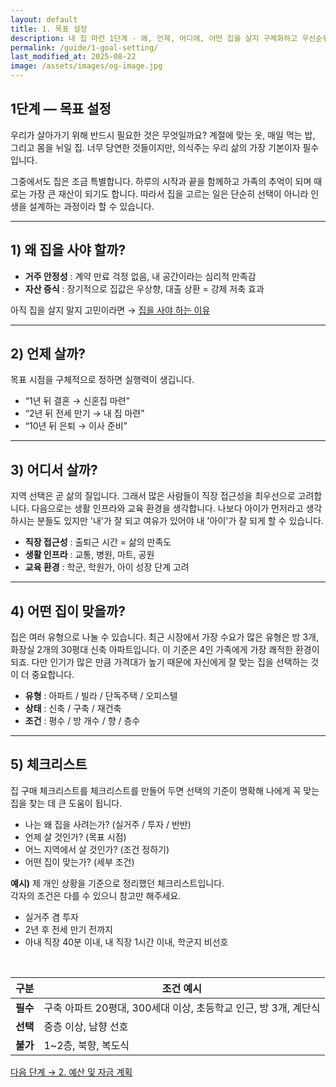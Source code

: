 ```yaml
---
layout: default
title: 1. 목표 설정
description: 내 집 마련 1단계 - 왜, 언제, 어디에, 어떤 집을 살지 구체화하고 우선순위를 정하는 방법. 체크리스트 예시 포함.
permalink: /guide/1-goal-setting/
last_modified_at: 2025-08-22
image: /assets/images/og-image.jpg
---
```


<section class="guide-detail">

<h1>1단계 — 목표 설정</h1>

<p>우리가 살아가기 위해 반드시 필요한 것은 무엇일까요? 계절에 맞는 옷, 매일 먹는 밥, 그리고 몸을 뉘일 집. 너무 당연한 것들이지만, 의식주는 우리 삶의 가장 기본이자 필수입니다.</p>
<p>그중에서도 집은 조금 특별합니다. 하루의 시작과 끝을 함께하고 가족의 추억이 되며 때로는 가장 큰 재산이 되기도 합니다. 따라서 집을 고르는 일은 단순히 선택이 아니라 인생을 설계하는 과정이라 할 수 있습니다.</p>

<hr>

<h2>1) 왜 집을 사야 할까?</h2>
<ul>
  <li><strong>거주 안정성</strong> : 계약 만료 걱정 없음, 내 공간이라는 심리적 만족감</li>
  <li><strong>자산 증식</strong> : 장기적으로 집값은 우상향, 대출 상환 = 강제 저축 효과</li>
</ul>
<p>아직 집을 살지 말지 고민이라면 → <a href="https://blog.naver.com/truelite/223133124922">집을 사야 하는 이유</a></p>

<hr>

<h2>2) 언제 살까?</h2>
<p>목표 시점을 구체적으로 정하면 실행력이 생깁니다.</p>
<ul>
  <li>“1년 뒤 결혼 → 신혼집 마련”</li>
  <li>“2년 뒤 전세 만기 → 내 집 마련”</li>
  <li>“10년 뒤 은퇴 → 이사 준비”</li>
</ul>

<hr>

<h2>3) 어디서 살까?</h2>
<p>지역 선택은 곧 삶의 질입니다. 그래서 많은 사람들이 직장 접근성을 최우선으로 고려합니다. 다음으로는 생활 인프라와 교육 환경을 생각합니다. 나보다 아이가 먼저라고 생각하시는 분들도 있지만 '내'가 잘 되고 여유가 있어야 내 '아이'가 잘 되게 할 수 있습니다.</p>
<ul>
  <li><strong>직장 접근성</strong> : 출퇴근 시간 = 삶의 만족도</li>
  <li><strong>생활 인프라</strong> : 교통, 병원, 마트, 공원</li>
  <li><strong>교육 환경</strong> : 학군, 학원가, 아이 성장 단계 고려</li>
</ul>

<hr>

<h2>4) 어떤 집이 맞을까?</h2>
<p>집은 여러 유형으로 나눌 수 있습니다. 최근 시장에서 가장 수요가 많은 유형은 방 3개, 화장실 2개의 30평대 신축 아파트입니다. 이 기준은 4인 가족에게 가장 쾌적한 환경이 되죠. 다만 인기가 많은 만큼 가격대가 높기 때문에 자신에게 잘 맞는 집을 선택하는 것이 더 중요합니다.</p>
<ul>
  <li><strong>유형</strong> : 아파트 / 빌라 / 단독주택 / 오피스텔</li>
  <li><strong>상태</strong> : 신축 / 구축 / 재건축</li>
  <li><strong>조건</strong> : 평수 / 방 개수 / 향 / 층수</li>
</ul>

<hr>

<h2>5) 체크리스트</h2>
<p>집 구매 체크리스트를 체크리스트를 만들어 두면 선택의 기준이 명확해 나에게 꼭 맞는 집을 찾는 데 큰 도움이 됩니다.</p>
<ul>
  <li>나는 왜 집을 사려는가? (실거주 / 투자 / 반반)</li>
  <li>언제 살 것인가? (목표 시점)</li>
  <li>어느 지역에서 살 것인가? (조건 정하기)</li>
  <li>어떤 집이 맞는가? (세부 조건)</li>
</ul>

<p><strong>예시)</strong> 제 개인 상황을 기준으로 정리했던 체크리스트입니다.<br>
각자의 조건은 다를 수 있으니 참고만 해주세요.</p>

<ul>
  <li>실거주 겸 투자</li>
  <li>2년 후 전세 만기 전까지</li>
  <li>아내 직장 40분 이내, 내 직장 1시간 이내, 학군지 비선호</li>
</ul>

<br>

<table>
  <thead>
    <tr>
      <th>구분</th>
      <th>조건 예시</th>
    </tr>
  </thead>
  <tbody>
    <tr>
      <td><strong>필수</strong></td>
      <td>구축 아파트 20평대, 300세대 이상, 초등학교 인근, 방 3개, 계단식</td>
    </tr>
    <tr>
      <td><strong>선택</strong></td>
      <td>중층 이상, 남향 선호</td>
    </tr>
    <tr>
      <td><strong>불가</strong></td>
      <td>1~2층, 북향, 복도식</td>
    </tr>
  </tbody>
</table>



<p>
<a class="btn primary" href="{{ '/guide/2-budget-plan/' | relative_url }}">다음 단계 → 2. 예산 및 자금 계획</a>
</p>

</section>
